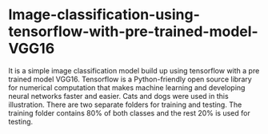 # Image-classification-using-tensorflow-with-pre-trained-model-VGG16
It is a simple image classification model build up using tensorflow with a pre trained model VGG16. Tensorflow is a Python-friendly open source library for numerical computation that makes machine learning and developing neural networks faster and easier. Cats and dogs were used in this illustration. There are two separate folders for training and testing. The training folder contains 80% of both classes and the rest 20% is used for testing.
